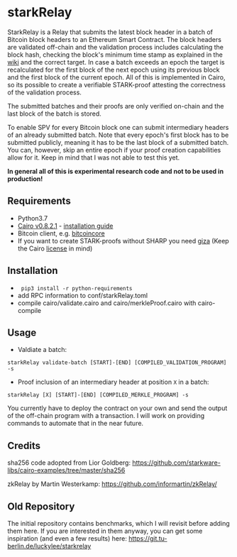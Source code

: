 # starkRelay

StarkRelay is a Relay that submits the latest block header in a batch of Bitcoin block headers to an Ethereum Smart Contract. The block headers are validated off-chain and the validation process includes calculating the block hash, checking the block's minimum time stamp as explained in the [wiki](https://en.bitcoin.it/wiki/Block_timestamp) and the correct target. In case a batch exceeds an epoch the target is recalculated for the first block of the next epoch using its previous block and the first block of the current epoch. All of this is implemented in Cairo, so its possible to create a verifiable STARK-proof attesting the correctness of the validation process. 

The submitted batches and their proofs are only verified on-chain and the last block of the batch is stored.

To enable SPV for every Bitcoin block one can submit intermediary headers of an already submitted batch.
Note that every epoch's first block has to be submitted publicly, meaning it has to be the last block of a submitted batch. You can, however, skip an entire epoch if your proof creation capabilities allow for it. Keep in mind that I was not able to test this yet.

**In general all of this is experimental research code and not to be used in production!**

## Requirements

- Python3.7
- [Cairo v0.8.2.1](https://github.com/starkware-libs/cairo-lang/releases/tag/v0.8.2.1) - [installation guide](https://www.cairo-lang.org/docs/quickstart.html)
- Bitcoin client, e.g. [bitcoincore](https://bitcoincore.org/en/download/)
- If you want to create STARK-proofs without SHARP you need [giza](https://github.com/maxgillett/giza) (Keep the Cairo [license](https://github.com/starkware-libs/cairo-lang/blob/master/LICENSE.txt) in mind)

## Installation

- ` pip3 install -r python-requirements`
- add RPC information to conf/starkRelay.toml
- compile cairo/validate.cairo and cairo/merkleProof.cairo with cairo-compile

## Usage

- Valdiate a batch:

```
starkRelay validate-batch [START]-[END] [COMPILED_VALIDATION_PROGRAM] -s
```

- Proof inclusion of an intermediary header at position `X` in a batch:

```
starkRelay [X] [START]-[END] [COMPILED_MERKLE_PROGRAM] -s
```

You currently have to deploy the contract on your own and send the output of the off-chain program with a transaction. I will work on providing commands to automate that in the near future.



## Credits

sha256 code adopted from Lior Goldberg: https://github.com/starkware-libs/cairo-examples/tree/master/sha256

zkRelay by Martin Westerkamp: https://github.com/informartin/zkRelay/

## Old Repository
The initial repository contains benchmarks, which I will revisit before adding them here. If you are interested in them anyway, you can get some inspiration (and even a few results) here:
https://git.tu-berlin.de/luckylee/starkrelay
